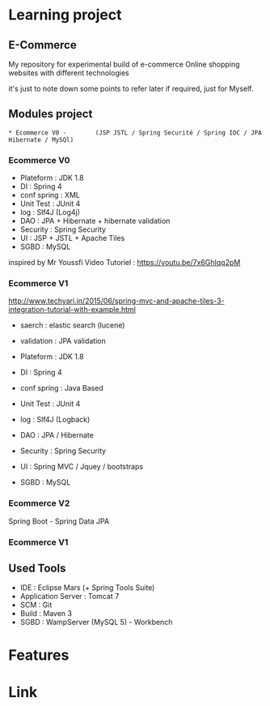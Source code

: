 # Learning project

## E-Commerce

My repository for experimental build of e-commerce Online shopping websites with different technologies 

it's just to note down some points to refer later if required, just for Myself. 

## Modules project


	* Ecommerce V0 - 		(JSP JSTL / Spring Securité / Spring IOC / JPA Hibernate / MySQl)
	

	
### Ecommerce V0

* Plateform : JDK 1.8
* DI : Spring 4
* conf spring : XML
* Unit Test : JUnit 4
* log : Slf4J (Log4j) 
* DAO : JPA + Hibernate + hibernate validation
* Security	: Spring Security
* UI : JSP + JSTL + Apache Tiles
* SGBD : MySQL

inspired by Mr Youssfi Video Tutoriel : https://youtu.be/7x6GhIqq2pM

### Ecommerce V1

http://www.techyari.in/2015/06/spring-mvc-and-apache-tiles-3-integration-tutorial-with-example.html

* saerch : elastic search (lucene)
* validation : JPA validation

* Plateform : JDK 1.8
* DI : Spring 4
* conf spring : Java Based
* Unit Test : JUnit 4
* log : Slf4J (Logback) 
* DAO : JPA / Hibernate
* Security	: Spring Security
* UI : Spring MVC / Jquey / bootstraps
* SGBD : MySQL

### Ecommerce V2

Spring Boot - Spring Data JPA 

### Ecommerce V1

## Used Tools

* IDE : Eclipse Mars (+ Spring Tools Suite)
* Application Server : Tomcat 7
* SCM : Git
* Build : Maven 3
* SGBD : WampServer (MySQL 5) - Workbench

# Features


# Link

